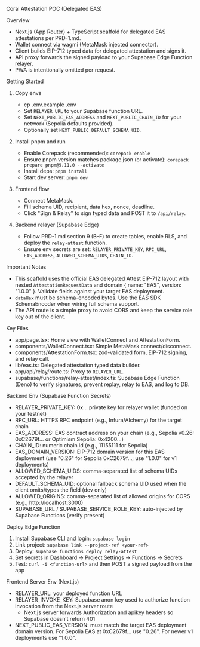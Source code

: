 Coral Attestation POC (Delegated EAS)

Overview
- Next.js (App Router) + TypeScript scaffold for delegated EAS attestations per PRD-1.md.
- Wallet connect via wagmi (MetaMask injected connector).
- Client builds EIP-712 typed data for delegated attestation and signs it.
- API proxy forwards the signed payload to your Supabase Edge Function relayer.
- PWA is intentionally omitted per request.

Getting Started
1) Copy envs
   - cp .env.example .env
   - Set `RELAYER_URL` to your Supabase function URL.
   - Set `NEXT_PUBLIC_EAS_ADDRESS` and `NEXT_PUBLIC_CHAIN_ID` for your network (Sepolia defaults provided).
   - Optionally set `NEXT_PUBLIC_DEFAULT_SCHEMA_UID`.

2) Install pnpm and run
   - Enable Corepack (recommended): `corepack enable`
   - Ensure pnpm version matches package.json (or activate): `corepack prepare pnpm@9.11.0 --activate`
   - Install deps: `pnpm install`
   - Start dev server: `pnpm dev`

3) Frontend flow
   - Connect MetaMask.
   - Fill schema UID, recipient, data hex, nonce, deadline.
   - Click "Sign & Relay" to sign typed data and POST it to `/api/relay`.

4) Backend relayer (Supabase Edge)
   - Follow PRD-1.md section 9 (B–F) to create tables, enable RLS, and deploy the `relay-attest` function.
   - Ensure env secrets are set: `RELAYER_PRIVATE_KEY`, `RPC_URL`, `EAS_ADDRESS`, `ALLOWED_SCHEMA_UIDS`, `CHAIN_ID`.

Important Notes
- This scaffold uses the official EAS delegated Attest EIP-712 layout with nested `AttestationRequestData` and domain { name: "EAS", version: "1.0.0" }. Validate fields against your target EAS deployment.
- `dataHex` must be schema-encoded bytes. Use the EAS SDK SchemaEncoder when wiring full schema support.
- The API route is a simple proxy to avoid CORS and keep the service role key out of the client.

Key Files
- app/page.tsx: Home view with WalletConnect and AttestationForm.
- components/WalletConnect.tsx: Simple MetaMask connect/disconnect.
- components/AttestationForm.tsx: zod-validated form, EIP-712 signing, and relay call.
- lib/eas.ts: Delegated attestation typed data builder.
- app/api/relay/route.ts: Proxy to `RELAYER_URL`.
- supabase/functions/relay-attest/index.ts: Supabase Edge Function (Deno) to verify signatures, prevent replay, relay to EAS, and log to DB.

Backend Env (Supabase Function Secrets)
- RELAYER_PRIVATE_KEY: 0x… private key for relayer wallet (funded on your testnet)
- RPC_URL: HTTPS RPC endpoint (e.g., Infura/Alchemy) for the target chain
- EAS_ADDRESS: EAS contract address on your chain (e.g., Sepolia v0.26: 0xC2679f… or Optimism Sepolia: 0x4200…)
- CHAIN_ID: numeric chain id (e.g., 11155111 for Sepolia)
- EAS_DOMAIN_VERSION: EIP-712 domain version for this EAS deployment (use "0.26" for Sepolia 0xC2679f…; use "1.0.0" for v1 deployments)
- ALLOWED_SCHEMA_UIDS: comma-separated list of schema UIDs accepted by the relayer
- DEFAULT_SCHEMA_UID: optional fallback schema UID used when the client omits/typos the field (dev only)
- ALLOWED_ORIGINS: comma-separated list of allowed origins for CORS (e.g., http://localhost:3000)
- SUPABASE_URL / SUPABASE_SERVICE_ROLE_KEY: auto-injected by Supabase Functions (verify present)

Deploy Edge Function
1) Install Supabase CLI and login: `supabase login`
2) Link project: `supabase link --project-ref <your-ref>`
3) Deploy: `supabase functions deploy relay-attest`
4) Set secrets in Dashboard → Project Settings → Functions → Secrets
5) Test: `curl -i <function-url>` and then POST a signed payload from the app

 Frontend Server Env (Next.js)
- RELAYER_URL: your deployed function URL
- RELAYER_INVOKE_KEY: Supabase anon key used to authorize function invocation from the Next.js server route
  - Next.js server forwards Authorization and apikey headers so Supabase doesn’t return 401
 - NEXT_PUBLIC_EAS_VERSION: must match the target EAS deployment domain version. For Sepolia EAS at 0xC2679f… use "0.26". For newer v1 deployments use "1.0.0".
